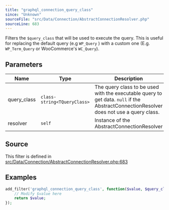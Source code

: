 ```yaml
---
title: "graphql_connection_query_class"
since: "Unknown"
sourceFile: "src/Data/Connection/AbstractConnectionResolver.php"
sourceLine: 683
---
```



Filters the `$query_class` that will be used to execute the query.
This is useful for replacing the default query (e.g `WP_Query` ) with a custom one (E.g. `WP_Term_Query` or WooCommerce's `WC_Query`).

## Parameters

| Name | Type | Description |
|------|------|-------------|
| query_class | `class-string<TQueryClass>` | The query class to be used with the executable query to get data. `null` if the AbstractConnectionResolver does not use a query class. |
| resolver | `self` | Instance of the AbstractConnectionResolver |




## Source

This filter is defined in [src/Data/Connection/AbstractConnectionResolver.php:683](https://github.com/wp-graphql/wp-graphql/blob/develop/src/Data/Connection/AbstractConnectionResolver.php#L683)


## Examples

```php
add_filter('graphql_connection_query_class', function($value, $query_class, $resolver) {
    // Modify $value here
    return $value;
});
```